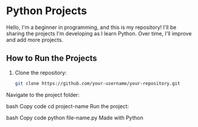 # Python Projects

Hello, I'm a beginner in programming, and this is my repository! I'll be sharing the projects I'm developing as I learn Python. Over time, I'll improve and add more projects.

## How to Run the Projects

1. Clone the repository:
   ```bash
   git clone https://github.com/your-username/your-repository.git
Navigate to the project folder:

bash
Copy code
cd project-name
Run the project:

bash
Copy code
python file-name.py
Made with Python
